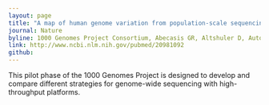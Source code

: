 ```yaml
---
layout: page
title: "A map of human genome variation from population-scale sequencing"
journal: Nature
byline: 1000 Genomes Project Consortium, Abecasis GR, Altshuler D, Auton A, Brooks LD, Durbin RM, Gibbs RA, Hurles ME, McVean GA. 2010.
link: http://www.ncbi.nlm.nih.gov/pubmed/20981092
github: 
---
```


This pilot phase of the 1000 Genomes Project is designed to develop and compare different strategies for genome-wide sequencing with high-throughput platforms.